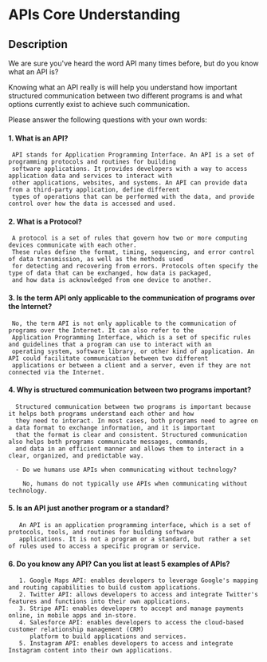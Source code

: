 # APIs Core Understanding

## Description

We are sure you've heard the word API many times before, but
do you know what an API is?

Knowing what an API really is will help you understand how important
structured communication between two different programs is and what
options currently exist to achieve such communication.

Please answer the following questions with your own words:

#### 1. What is an API?
     
     API stands for Application Programming Interface. An API is a set of programming protocols and routines for building 
     software applications. It provides developers with a way to access application data and services to interact with 
     other applications, websites, and systems. An API can provide data from a third-party application, define different 
     types of operations that can be performed with the data, and provide control over how the data is accessed and used.

#### 2. What is a Protocol?

     A protocol is a set of rules that govern how two or more computing devices communicate with each other. 
     These rules define the format, timing, sequencing, and error control of data transmission, as well as the methods used
     for detecting and recovering from errors. Protocols often specify the type of data that can be exchanged, how data is packaged,
     and how data is acknowledged from one device to another.


#### 3. Is the term API only applicable to the communication of programs over the Internet?
     
     No, the term API is not only applicable to the communication of programs over the Internet. It can also refer to the 
     Application Programming Interface, which is a set of specific rules and guidelines that a program can use to interact with an 
     operating system, software library, or other kind of application. An API could facilitate communication between two different 
     applications or between a client and a server, even if they are not connected via the Internet.


#### 4. Why is structured communication between two programs important?
       
      Structured communication between two programs is important because it helps both programs understand each other and how 
      they need to interact. In most cases, both programs need to agree on a data format to exchange information, and it is important 
      that the format is clear and consistent. Structured communication also helps both programs communicate messages, commands, 
      and data in an efficient manner and allows them to interact in a clear, organized, and predictable way.

      - Do we humans use APIs when communicating without technology?
      
        No, humans do not typically use APIs when communicating without technology.

   
#### 5. Is an API just another program or a standard?

       An API is an application programming interface, which is a set of protocols, tools, and routines for building software 
       applications. It is not a program or a standard, but rather a set of rules used to access a specific program or service.

#### 6. Do you know any API? Can you list at least 5 examples of APIs?
       
       1. Google Maps API: enables developers to leverage Google's mapping and routing capabilities to build custom applications.
       2. Twitter API: allows developers to access and integrate Twitter's features and functions into their own applications.
       3. Stripe API: enables developers to accept and manage payments online, in mobile apps and in-store.
       4. Salesforce API: enables developers to access the cloud-based customer relationship management (CRM) 
          platform to build applications and services.
       5. Instagram API: enables developers to access and integrate Instagram content into their own applications.

       
